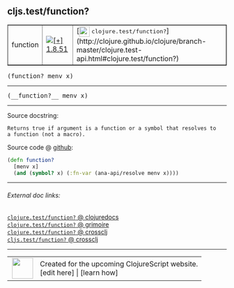 ## cljs.test/function?



 <table border="1">
<tr>
<td>function</td>
<td><a href="https://github.com/cljsinfo/cljs-api-docs/tree/1.8.51"><img valign="middle" alt="[+] 1.8.51" title="Added in 1.8.51" src="https://img.shields.io/badge/+-1.8.51-lightgrey.svg"></a> </td>
<td>
[<img height="24px" valign="middle" src="http://i.imgur.com/1GjPKvB.png"> <samp>clojure.test/function?</samp>](http://clojure.github.io/clojure/branch-master/clojure.test-api.html#clojure.test/function?)
</td>
</tr>
</table>

<samp>(function? menv x)</samp><br>

---

 <samp>
(__function?__ menv x)<br>
</samp>

---





Source docstring:

```
Returns true if argument is a function or a symbol that resolves to
a function (not a macro).
```


Source code @ [github]():

```clj
(defn function?
  [menv x]
  (and (symbol? x) (:fn-var (ana-api/resolve menv x))))
```

<!--
Repo - tag - source tree - lines:

 <pre>

</pre>

-->

---



###### External doc links:

[`clojure.test/function?` @ clojuredocs](http://clojuredocs.org/clojure.test/function_q)<br>
[`clojure.test/function?` @ grimoire](http://conj.io/store/v1/org.clojure/clojure/1.7.0-beta3/clj/clojure.test/function%3F/)<br>
[`clojure.test/function?` @ crossclj](http://crossclj.info/fun/clojure.test/function%3F.html)<br>
[`cljs.test/function?` @ crossclj](http://crossclj.info/fun/cljs.test/function%3F.html)<br>

---

 <table>
<tr><td>
<img valign="middle" align="right" width="48px" src="http://i.imgur.com/Hi20huC.png">
</td><td>
Created for the upcoming ClojureScript website.<br>
[edit here] | [learn how]
</td></tr></table>

[edit here]:https://github.com/cljsinfo/cljs-api-docs/blob/master/cljsdoc/cljs.test/functionQMARK.cljsdoc
[learn how]:https://github.com/cljsinfo/cljs-api-docs/wiki/cljsdoc-files

<!--

This information was too distracting to show to readers, but I'll leave it
commented here since it is helpful to:

- pretty-print the data used to generate this document
- and show how to retrieve that data



The API data for this symbol:

```clj
{:ns "cljs.test",
 :name "function?",
 :signature ["[menv x]"],
 :name-encode "functionQMARK",
 :history [["+" "1.8.51"]],
 :type "function",
 :clj-equiv {:full-name "clojure.test/function?",
             :url "http://clojure.github.io/clojure/branch-master/clojure.test-api.html#clojure.test/function?"},
 :full-name-encode "cljs.test/functionQMARK",
 :source {:code "(defn function?\n  [menv x]\n  (and (symbol? x) (:fn-var (ana-api/resolve menv x))))",
          :title "Source code",
          :repo "clojurescript",
          :tag "r1.9.14",
          :filename "src/main/cljs/cljs/test.cljc",
          :lines [19 23],
          :url "https://github.com/clojure/clojurescript/blob/r1.9.14/src/main/cljs/cljs/test.cljc#L19-L23"},
 :usage ["(function? menv x)"],
 :full-name "cljs.test/function?",
 :docstring "Returns true if argument is a function or a symbol that resolves to\na function (not a macro).",
 :cljsdoc-url "https://github.com/cljsinfo/cljs-api-docs/blob/master/cljsdoc/cljs.test/functionQMARK.cljsdoc"}

```

Retrieve the API data for this symbol:

```clj
;; from Clojure REPL
(require '[clojure.edn :as edn])
(-> (slurp "https://raw.githubusercontent.com/cljsinfo/cljs-api-docs/catalog/cljs-api.edn")
    (edn/read-string)
    (get-in [:symbols "cljs.test/function?"]))
```

-->

